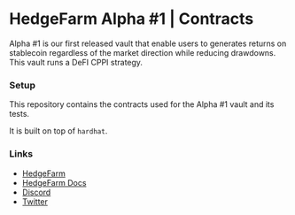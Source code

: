 # HedgeFarm Alpha #1 | Contracts

Alpha #1 is our first released vault that enable users to generates returns on stablecoin regardless of the market direction while reducing drawdowns.
This vault runs a DeFI CPPI strategy.

### Setup

This repository contains the contracts used for the Alpha #1 vault and its tests.

It is built on top of `hardhat`.

### Links

- [HedgeFarm](https://hedgefarm.finance)
- [HedgeFarm Docs](https://docs.hedgefarm.finance)
- [Discord](https://discord.com/invite/b57NTqH7SG)
- [Twitter](https://twitter.com/hedge_farm)